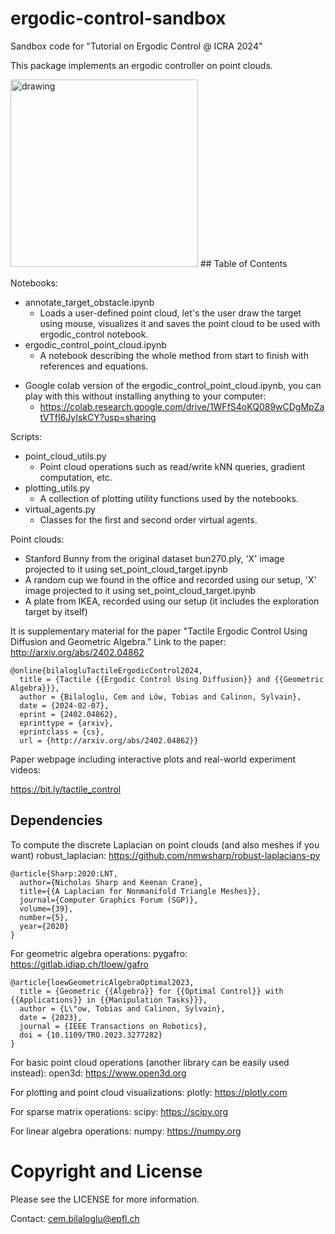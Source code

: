 # ergodic-control-sandbox

Sandbox code for "Tutorial on Ergodic Control @ ICRA 2024"

This package implements an ergodic controller on point clouds.

<img src="media/tutorial_bunny.gif" alt="drawing" width="300"/>
## Table of Contents

Notebooks:
- annotate_target_obstacle.ipynb  
    - Loads a user-defined point cloud, let's the user draw the target using mouse, visualizes it and saves the point cloud to be used with ergodic_control notebook.
- ergodic_control_point_cloud.ipynb
    - A notebook describing the whole method from start to finish with references and equations.

<!-- ![Result for the Stanford bunny](https://github.com/idiap/TactileErgodicExploration/tree/tutorial/media/tutorial_bunny.gif) -->

- Google colab version of the ergodic_control_point_cloud.ipynb, you can play with this without installing anything to your computer: 
  - https://colab.research.google.com/drive/1WFfS4oKQ089wCDgMpZatVTfI6JyIskCY?usp=sharing


Scripts:
- point_cloud_utils.py
    - Point cloud operations such as read/write kNN queries, gradient computation, etc.
- plotting_utils.py
    - A collection of plotting utility functions used by the notebooks.
- virtual_agents.py
    - Classes for the first and second order virtual agents.

Point clouds:
- Stanford Bunny from the original dataset bun270.ply, 'X' image projected to it using set_point_cloud_target.ipynb 
- A random cup we found in the office and recorded using our setup, 'X' image projected to it using set_point_cloud_target.ipynb 
- A plate from IKEA, recorded using our setup (it includes the exploration target by itself)

It is supplementary material for the paper "Tactile Ergodic Control Using Diffusion and Geometric Algebra."
Link to the paper: http://arxiv.org/abs/2402.04862
```
@online{bilalogluTactileErgodicControl2024,
  title = {Tactile {{Ergodic Control Using Diffusion}} and {{Geometric Algebra}}},
  author = {Bilaloglu, Cem and Löw, Tobias and Calinon, Sylvain},
  date = {2024-02-07},
  eprint = {2402.04862},
  eprinttype = {arxiv},
  eprintclass = {cs},
  url = {http://arxiv.org/abs/2402.04862}}
```

Paper webpage including interactive plots and real-world experiment videos:

https://bit.ly/tactile_control

## Dependencies

To compute the discrete Laplacian on point clouds (and also meshes if you want)
robust_laplacian: https://github.com/nmwsharp/robust-laplacians-py
```
@article{Sharp:2020:LNT,
  author={Nicholas Sharp and Keenan Crane},
  title={{A Laplacian for Nonmanifold Triangle Meshes}},
  journal={Computer Graphics Forum (SGP)},
  volume={39},
  number={5},
  year={2020}
}
```

For geometric algebra operations:
pygafro: https://gitlab.idiap.ch/tloew/gafro
```
@article{loewGeometricAlgebraOptimal2023,
  title = {Geometric {{Algebra}} for {{Optimal Control}} with {{Applications}} in {{Manipulation Tasks}}},
  author = {L\"ow, Tobias and Calinon, Sylvain},
  date = {2023},
  journal = {IEEE Transactions on Robotics},
  doi = {10.1109/TRO.2023.3277282}
}
```

For basic point cloud operations (another library can be easily used instead):
open3d: https://www.open3d.org

For plotting and point cloud visualizations:
plotly: https://plotly.com

For sparse matrix operations:
scipy: https://scipy.org

For linear algebra operations:
numpy: https://numpy.org


# Copyright and License

Please see the LICENSE for more information.

Contact: cem.bilaloglu@epfl.ch